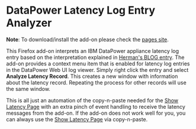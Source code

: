 # DataPower Latency Log Entry Analyzer #

**Note**: To download/install the add-on please check the
[pages site](http://pglezen.github.io/dpShowLatency/).

This Firefox add-on interprets an IBM DataPower appliance
latency log entry based on the interpretation explained in
[Herman's BLOG entry](https://www.ibm.com/developerworks/community/blogs/HermannSW/entry/latency_messages_in_datapower_appliance21?lang=en).
The add-on provides a context menu item that is enabled
for latency log entries in the DataPower Web UI 
log viewer.  Simply right click the entry and select
**Analyze Latency Record**.  This creates a new window
with information about the latency record.  Repeating
the process for other records will use the same window.

This is all just an automation of the copy-n-paste needed
for the
[Show Latency Page](http://glezen.org/ShowLatency.html) 
with an extra pinch of event handling to receive the
latency messages from the add-on.  If the add-on does 
not work well for you, you can always use the
[Show Latency Page](http://glezen.org/ShowLatency.html)
via copy-n-paste.

